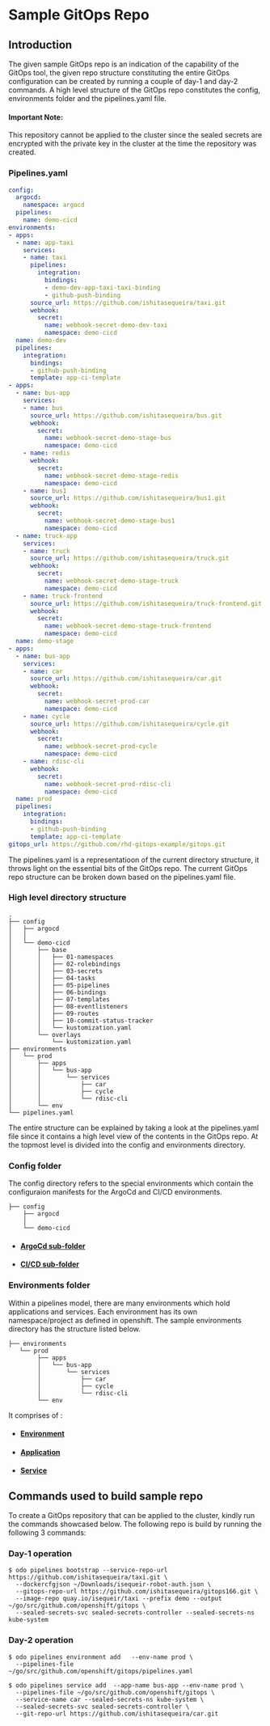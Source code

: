# Sample GitOps Repo

## Introduction

The given sample GitOps repo is an indication of the capability of the GitOps tool, the given repo structure constituting the entire GitOps configuration can be created by running a couple of day-1 and day-2 commands. A high level structure of the GitOps repo constitutes the config, environments folder and the pipelines.yaml file. 

#### Important Note:

This repository cannot be applied to the cluster since the sealed secrets are encrypted with the private key in the cluster at the time the repository was created.

### Pipelines.yaml

```yaml
config:
  argocd:
    namespace: argocd
  pipelines:
    name: demo-cicd
environments:
- apps:
  - name: app-taxi
    services:
    - name: taxi
      pipelines:
        integration:
          bindings:
          - demo-dev-app-taxi-taxi-binding
          - github-push-binding
      source_url: https://github.com/ishitasequeira/taxi.git
      webhook:
        secret:
          name: webhook-secret-demo-dev-taxi
          namespace: demo-cicd
  name: demo-dev
  pipelines:
    integration:
      bindings:
      - github-push-binding
      template: app-ci-template
- apps:
  - name: bus-app
    services:
    - name: bus
      source_url: https://github.com/ishitasequeira/bus.git
      webhook:
        secret:
          name: webhook-secret-demo-stage-bus
          namespace: demo-cicd
    - name: redis
      webhook:
        secret:
          name: webhook-secret-demo-stage-redis
          namespace: demo-cicd
    - name: bus1
      source_url: https://github.com/ishitasequeira/bus1.git
      webhook:
        secret:
          name: webhook-secret-demo-stage-bus1
          namespace: demo-cicd
  - name: truck-app
    services:
    - name: truck
      source_url: https://github.com/ishitasequeira/truck.git
      webhook:
        secret:
          name: webhook-secret-demo-stage-truck
          namespace: demo-cicd
    - name: truck-frontend
      source_url: https://github.com/ishitasequeira/truck-frontend.git
      webhook:
        secret:
          name: webhook-secret-demo-stage-truck-frontend
          namespace: demo-cicd
  name: demo-stage
- apps:
  - name: bus-app
    services:
    - name: car
      source_url: https://github.com/ishitasequeira/car.git
      webhook:
        secret:
          name: webhook-secret-prod-car
          namespace: demo-cicd
    - name: cycle
      source_url: https://github.com/ishitasequeira/cycle.git
      webhook:
        secret:
          name: webhook-secret-prod-cycle
          namespace: demo-cicd
    - name: rdisc-cli
      webhook:
        secret:
          name: webhook-secret-prod-rdisc-cli
          namespace: demo-cicd
  name: prod
  pipelines:
    integration:
      bindings:
      - github-push-binding
      template: app-ci-template
gitops_url: https://github.com/rhd-gitops-example/gitops.git
```
The pipelines.yaml is a representatioon of the current directory structure, it throws light on the essential bits of the GitOps repo. The current GitOps repo structure can be broken down based on the pipelines.yaml file.

### High level directory structure

```
.
├── config
│   ├── argocd
│   │   
│   └── demo-cicd
│       ├── base
│       │   ├── 01-namespaces
│       │   ├── 02-rolebindings
│       │   ├── 03-secrets
│       │   ├── 04-tasks
│       │   ├── 05-pipelines
│       │   ├── 06-bindings
│       │   ├── 07-templates
│       │   ├── 08-eventlisteners
│       │   ├── 09-routes
│       │   ├── 10-commit-status-tracker
│       │   └── kustomization.yaml
│       └── overlays
│           └── kustomization.yaml
├── environments
│   └── prod
│       ├── apps
│       │   └── bus-app
│       │       └── services
│       │           ├── car
│       │           ├── cycle
│       │           └── rdisc-cli
│       └── env
└── pipelines.yaml
```

The entire structure can be explained by taking a look at the pipelines.yaml file since it contains a high level view of the contents in the GitOps repo. At the topmost level is divided into the config and environments directory.

### Config folder

The config directory refers to the special environments which contain the configuraion manifests for the ArgoCd and CI/CD environments.

```
├── config
    ├── argocd
    │   
    └── demo-cicd
```
* #### [ArgoCd sub-folder](https://github.com/rhd-gitops-example/docs/tree/master/model#argocd-environment)

* #### [CI/CD sub-folder](https://github.com/rhd-gitops-example/docs/tree/master/model#cicd-environment)

### Environments folder

Within a pipelines model, there are many environments which hold applications and services. Each environment has its own namespace/project as defined in openshift. The sample environments directory has the structure listed below.

```
├── environments
   └── prod
        ├── apps
        │   └── bus-app
        │       └── services
        │           ├── car
        │           ├── cycle
        │           └── rdisc-cli
        └── env

```

It comprises of :

* #### [Environment](https://github.com/rhd-gitops-example/docs/tree/master/model#plain-old-enviroment)

* #### [Application](https://github.com/rhd-gitops-example/docs/tree/master/model#application)

* #### [Service](https://github.com/rhd-gitops-example/docs/tree/master/model#service)

## Commands used to build sample repo
To create a GitOps repository that can be applied to the cluster, kindly run the commands showcased below. The following repo is build by running the following 3 commands:

### Day-1 operation
```shell
$ odo pipelines bootstrap --service-repo-url https://github.com/ishitasequeira/taxi.git \
  --dockercfgjson ~/Downloads/isequeir-robot-auth.json \
  --gitops-repo-url https://github.com/ishitasequeira/gitops166.git \
  --image-repo quay.io/isequeir/taxi --prefix demo --output ~/go/src/github.com/openshift/gitops \
  --sealed-secrets-svc sealed-secrets-controller --sealed-secrets-ns kube-system 
```
### Day-2 operation
```shell
$ odo pipelines environment add   --env-name prod \
  --pipelines-file  ~/go/src/github.com/openshift/gitops/pipelines.yaml
```

```shell
$ odo pipelines service add  --app-name bus-app --env-name prod \
  --pipelines-file ~/go/src/github.com/openshift/gitops \
  --service-name car --sealed-secrets-ns kube-system \
  --sealed-secrets-svc sealed-secrets-controller \
  --git-repo-url https://github.com/ishitasequeira/car.git 
```
